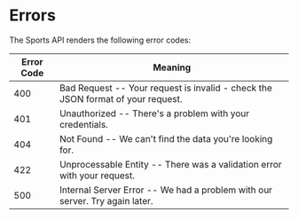 # Errors

The Sports API renders the following error codes:

Error Code | Meaning
---------- | -------
400        | Bad Request -- Your request is invalid - check the JSON format of your request.
401        | Unauthorized -- There's a problem with your credentials.
404        | Not Found -- We can't find the data you're looking for.
422        | Unprocessable Entity -- There was a validation error with your request.
500        | Internal Server Error -- We had a problem with our server. Try again later.
